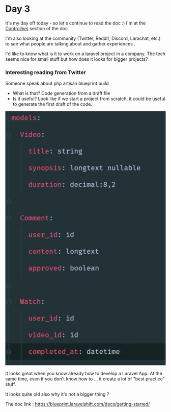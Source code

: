 # Day 3

It's my day off today - so let's continue to read the doc :)
I'm at the [Controllers](https://laravel.com/docs/10.x/controllers) section of the doc

I'm also looking at the community (Twitter, Reddit, Discord, Larachat, etc.) to see what people are talking about and
gather experiences .

I'd like to know what is it to work on a laravel project in a company. The tech seems nice for small stuff but how does
it looks for bigger projects?

### Interesting reading from Twitter

Someone speak about php artisan blueprint:build

- What is that? Code generation from a draft file
- Is it useful? Look like if we start a project from scratch, it could be useful to generate the first draft of the
  code.

![img.png](img.png)

It looks great when you know already how to develop a Laravel App.
At the same time, even if you don't know how to ... it create a lot of "best practice" stuff.

It looks quite old also why it's not a bigger thing ?

The doc link : https://blueprint.laravelshift.com/docs/getting-started/
